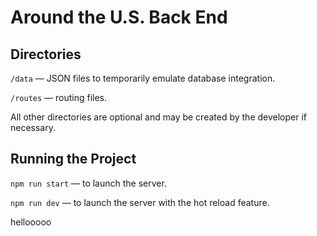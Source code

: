 # Around the U.S. Back End

## Directories

`/data` — JSON files to temporarily emulate database integration.

`/routes` — routing files.

All other directories are optional and may be created by the developer if necessary.

## Running the Project

`npm run start` — to launch the server.

`npm run dev` — to launch the server with the hot reload feature.

hellooooo
